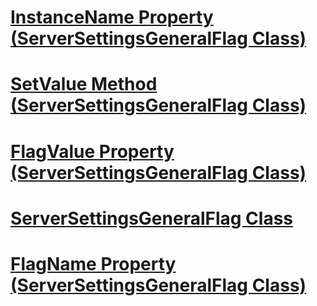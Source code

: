 # [InstanceName Property (ServerSettingsGeneralFlag Class)](instancename-property-serversettingsgeneralflag-class.md)
# [SetValue Method (ServerSettingsGeneralFlag Class)](setvalue-method-serversettingsgeneralflag-class.md)
# [FlagValue Property (ServerSettingsGeneralFlag Class)](flagvalue-property-serversettingsgeneralflag-class.md)
# [ServerSettingsGeneralFlag Class](serversettingsgeneralflag-class.md)
# [FlagName Property (ServerSettingsGeneralFlag Class)](flagname-property-serversettingsgeneralflag-class.md)
